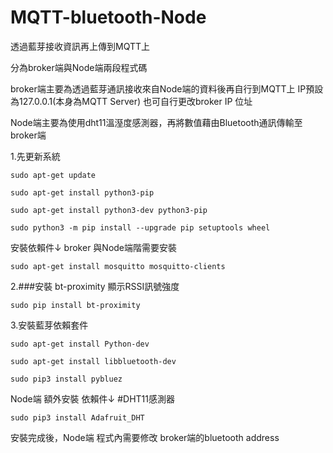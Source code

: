 # MQTT-bluetooth-Node
透過藍芽接收資訊再上傳到MQTT上



分為broker端與Node端兩段程式碼

broker端主要為透過藍芽通訊接收來自Node端的資料後再自行到MQTT上 IP預設為127.0.0.1(本身為MQTT Server) 也可自行更改broker IP 位址

Node端主要為使用dht11溫溼度感測器，再將數值藉由Bluetooth通訊傳輸至broker端

1.先更新系統
```
sudo apt-get update

sudo apt-get install python3-pip

sudo apt-get install python3-dev python3-pip

sudo python3 -m pip install --upgrade pip setuptools wheel
```

安裝依賴件↓  broker 與Node端階需要安裝

```
sudo apt-get install mosquitto mosquitto-clients
```
2.###安裝 bt-proximity 顯示RSSI訊號強度
```
sudo pip install bt-proximity
```
3.安裝藍芽依賴套件
```
sudo apt-get install Python-dev

sudo apt-get install libbluetooth-dev

sudo pip3 install pybluez
```
Node端 額外安裝 依賴件↓  #DHT11感測器
```
sudo pip3 install Adafruit_DHT
```
安裝完成後，Node端 程式內需要修改 broker端的bluetooth address 

